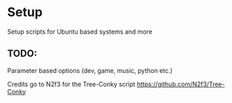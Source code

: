# Setup
Setup scripts for Ubuntu based systems and more

## TODO:

Parameter based options (dev, game, music, python etc.)


Credits go to N2f3 for the Tree-Conky script
https://github.com/N2f3/Tree-Conky